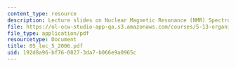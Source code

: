 ```yaml
---
content_type: resource
description: Lecture slides on Nuclear Magnetic Resonance (NMR) Spectroscopy.
file: https://ol-ocw-studio-app-qa.s3.amazonaws.com/courses/5-13-organic-chemistry-ii-fall-2006/192d8a96bf7608273da7b066e9a0965c_05_lec_5_2006.pdf
file_type: application/pdf
resourcetype: Document
title: 05_lec_5_2006.pdf
uid: 192d8a96-bf76-0827-3da7-b066e9a0965c
---
```

